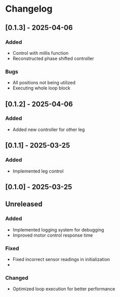 # Changelog

## [0.1.3] - 2025-04-06
### Added
- Control with millis function
- Reconstructed phase shifted controller
### Bugs
- All positions not being utilized
- Executing whole loop block

## [0.1.2] - 2025-04-06
### Added
- Added new controller for other leg


## [0.1.1] - 2025-03-25
### Added
- Implemented leg control


## [0.1.0] - 2025-03-25

## Unreleased



### Added
- Implemented logging system for debugging
- Improved motor control response time

### Fixed
- Fixed incorrect sensor readings in initialization
- 

### Changed
- Optimized loop execution for better performance
